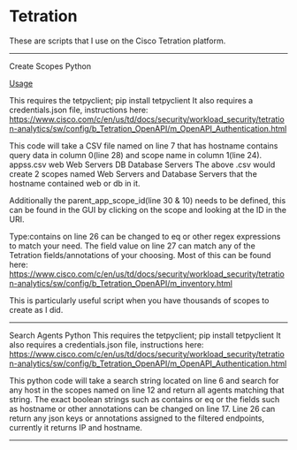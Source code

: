 # Tetration
These are scripts that I use on the Cisco Tetration platform. 

------------------------------------------------------------------------------------------------------------------------------
Create Scopes Python

<u>Usage</u>

This requires the tetpyclient; pip install tetpyclient
It also requires a credentials.json file, instructions here: https://www.cisco.com/c/en/us/td/docs/security/workload_security/tetration-analytics/sw/config/b_Tetration_OpenAPI/m_OpenAPI_Authentication.html

This code will take a CSV file named on line 7 that has hostname contains query data in column 0(line 28) and scope name in column 1(line 24).
appss.csv
web Web Servers
DB Database Servers
The above .csv would create 2 scopes named Web Servers and Database Servers that the hostname contained web or db in it. 

Additionally the parent_app_scope_id(line 30 & 10) needs to be defined, this can be found in the GUI by clicking on the scope and looking at the ID in the URI. 

Type:contains on line 26 can be changed to eq or other regex expressions to match your need. The field value on line 27 can match any of the Tetration fields/annotations of your choosing. Most of this can be found here: https://www.cisco.com/c/en/us/td/docs/security/workload_security/tetration-analytics/sw/config/b_Tetration_OpenAPI/m_inventory.html

This is particularly useful script when you have thousands of scopes to create as I did.

------------------------------------------------------------------------------------------------------------------------------
Search Agents Python
This requires the tetpyclient; pip install tetpyclient
It also requires a credentials.json file, instructions here: https://www.cisco.com/c/en/us/td/docs/security/workload_security/tetration-analytics/sw/config/b_Tetration_OpenAPI/m_OpenAPI_Authentication.html

This python code will take a search string located on line 6 and search for any host in the scopes named on line 12 and return all agents matching that string. The exact boolean strings such as contains or eq or the fields such as hostname or other annotations can be changed on line 17. 
Line 26 can return any json keys or annotations assigned to the filtered endpoints, currently it returns IP and hostname. 

------------------------------------------------------------------------------------------------------------------------------
